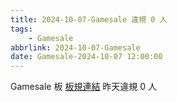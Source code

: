 ```yaml
---
title: 2024-10-07-Gamesale 違規 0 人
tags:
    - Gamesale
abbrlink: 2024-10-07-Gamesale
date: Gamesale-2024-10-07 12:00:00
---
```

Gamesale 板 [板規連結](https://www.ptt.cc/bbs/Gossiping/M.1637425085.A.07D.html)
昨天違規 0 人
